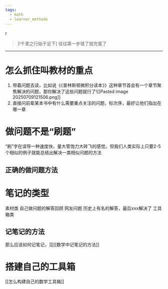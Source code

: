 ```yaml
---
tags:
  - math
  - learner_methods
---
```

r

> [!千里之行始于足下] 
>往往第一步错了就完蛋了

---
# 怎么抓住叫教材的重点
1. 带着问题去读，比如说《《普林斯顿微积分读本》》这种章节首会有一个章节聚焦解决的问题，那你解决了这些问题就行了![[Pasted image 20250709121506.png]]
2. 直接问前辈某本书中有什么需要重点关注的问题，标次序，最好让他们指出在哪一章

# 做问题不是“刷题”
“刷”字在误导一种速度快，量大管饱力大砖飞的感觉。但我们人类实际上只要2-5个相似的例子就能总结出解决一类相似问题的方法
## 正确的做问题方法


# 笔记的类型
素材类
	自己做问题的解答回顾
	网友问题
	历史上有名的解答，最后xxx解决了
工具箱类
## 记笔记的方法
那么应该如何记笔记，见[[数学中记笔记的方法]]
# 搭建自己的工具箱
[[怎么构建自己的数学工具箱]]